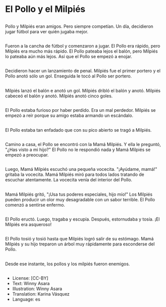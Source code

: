 # El Pollo y el Milpiés

##
Pollo y Milpiés eran amigos. Pero siempre competían. Un día, decidieron jugar fútbol para ver quién jugaba mejor.

##
Fueron a la cancha de fútbol y comenzaron a jugar. El Pollo era rápido, pero Milpiés era mucho más rápido. El Pollo pateaba lejos el balón, pero Milpiés lo pateaba aún más lejos. Así que el Pollo se empezó a enojar.

##
Decidieron hacer un lanzamiento de penal. Milpiés fue el primer portero y el Pollo anotó sólo un gol. Enseguida le tocó al Pollo ser portero.

##
Milpiés lanzó el balón e anotó un gol. Milpiés dribló el balón y anotó. Milpiés cabeceó el balón y anotó. Milpiés anotó cinco goles.

##
El Pollo estaba furioso por haber perdido. Era un mal perdedor. Milpiés se empezó a reír porque su amigo estaba armando un escándalo.

##
El Pollo estaba tan enfadado que con su pico abierto se tragó a Milpiés.

##
Camino a casa, el Pollo se encontró con la Mamá Milpiés. Y ella le preguntó, "¿Has visto a mi hijo?" El Pollo no le respondió nada y Mamá Milpiés se empezó a preocupar.

##
Luego, Mamá Milpiés escuchó una pequeña vocecita. "¡Ayúdame, mamá!" gritaba la vocecita. Mamá Milpiés miró para todos lados tratando de escuchar atentamente. La vocecita venía del interior del Pollo.

##
Mamá Milpiés gritó, "¡Usa tus poderes especiales, hijo mío!" Los Milpiés pueden producir un olor muy desagradable con un sabor terrible. El Pollo comenzó a sentirse enfermo.

##
El Pollo eructó. Luego, tragaba y escupía. Después, estornudaba y tosía. ¡El Milpiés era asqueroso!

##
El Pollo tosió y tosió hasta que Milpiés logró salir de su estómago. Mamá Milpiés y su hijo treparon un árbol muy rápidamente para esconderse del Pollo.

##
Desde ese instante, los pollos y los milpiés fueron enemigos.

##
* License: [CC-BY]
* Text: Winny Asara
* Illustration: Winny Asara
* Translation: Karina Vásquez
* Language: es
